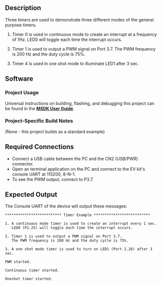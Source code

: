 ## Description

Three timers are used to demonstrate three different modes of the general purpose timers.

1. Timer 0 is used in continuous mode to create an interrupt at a frequency of 1Hz. LED0 will toggle each time the interrupt occurs.

2. Timer 1 is used to output a PWM signal on Port 3.7. The PWM frequency is 200 Hz and the duty cycle is 75%.

3. Timer 4 is used in one shot mode to illuminate LED1 after 3 sec.


## Software

### Project Usage

Universal instructions on building, flashing, and debugging this project can be found in the **[MSDK User Guide](https://analog-devices-msdk.github.io/msdk/USERGUIDE/)**.

### Project-Specific Build Notes

(None - this project builds as a standard example)

## Required Connections

-   Connect a USB cable between the PC and the CN2 (USB/PWR) connector.
-   Open an terminal application on the PC and connect to the EV kit's console UART at 115200, 8-N-1.
-	To see the PWM output, connect to P3.7.

## Expected Output

The Console UART of the device will output these messages:

```
************************** Timer Example **************************

1. A continuous mode timer is used to create an interrupt every 1 sec.
   LED0 (P2.25) will toggle each time the interrupt occurs.

2. Timer 1 is used to output a PWM signal on Port 3.7.
   The PWM frequency is 200 Hz and the duty cycle is 75%.

3. A one shot mode timer is used to turn on LED1 (Port 2.26) after 3 sec.

PWM started.

Continuous timer started.

Oneshot timer started.

```

